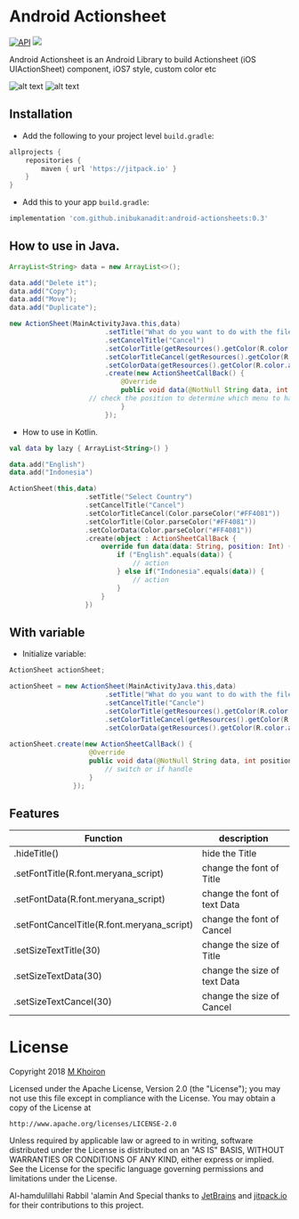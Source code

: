 # Android Actionsheet

[![API](https://img.shields.io/badge/API-14%2B-red.svg?style=flat)](https://android-arsenal.com/api?level=14)
[![](https://jitpack.io/v/inibukanadit/android-actionsheets.svg)](https://jitpack.io/#inibukanadit/android-actionsheets)

Android Actionsheet is an Android Library to build Actionsheet (iOS UIActionSheet) component, iOS7 style, custom color etc

![alt text](https://image.ibb.co/bzgpFy/mm_min.png)
![alt text](https://www.appcoda.com/wp-content/uploads/2014/05/t11_1_normal_action_sheet.jpg)

## Installation

-  Add the following to your project level `build.gradle`:
 
```gradle
allprojects {
    repositories {
        maven { url 'https://jitpack.io' }
    }
}
```
  -  Add this to your app `build.gradle`:
 
```gradle
implementation 'com.github.inibukanadit:android-actionsheets:0.3'
```

## How to use in Java.

```java
ArrayList<String> data = new ArrayList<>();

data.add("Delete it");
data.add("Copy");
data.add("Move");
data.add("Duplicate");

new ActionSheet(MainActivityJava.this,data)
                        .setTitle("What do you want to do with the file")
                        .setCancelTitle("Cancel")
                        .setColorTitle(getResources().getColor(R.color.title))
                        .setColorTitleCancel(getResources().getColor(R.color.action))
                        .setColorData(getResources().getColor(R.color.action))
                        .create(new ActionSheetCallBack() {
                            @Override
                            public void data(@NotNull String data, int position) {
			    	// check the position to determine which menu to handle
                            }
                        });
```
  -  How to use in Kotlin.
```kotlin
val data by lazy { ArrayList<String>() }

data.add("English")
data.add("Indonesia")

ActionSheet(this,data)
                   .setTitle("Select Country")
                   .setCancelTitle("Cancel")
                   .setColorTitleCancel(Color.parseColor("#FF4081"))
                   .setColorTitle(Color.parseColor("#FF4081"))
                   .setColorData(Color.parseColor("#FF4081"))
                   .create(object : ActionSheetCallBack {
                       override fun data(data: String, position: Int) {
                           if ("English".equals(data)) {
                               // action
                           } else if("Indonesia".equals(data)) {
                               // action
                           }
                       }
                   })
```
  
## With variable

  -  Initialize variable:
```java
ActionSheet actionSheet;

actionSheet = new ActionSheet(MainActivityJava.this,data)
                        .setTitle("What do you want to do with the file")
                        .setCancelTitle("Cancle")
                        .setColorTitle(getResources().getColor(R.color.title))
                        .setColorTitleCancel(getResources().getColor(R.color.action))
                        .setColorData(getResources().getColor(R.color.action));
                        
actionSheet.create(new ActionSheetCallBack() {
                    @Override
                    public void data(@NotNull String data, int position) {
                        // switch or if handle
                    }
                });
```
## Features

Function      				   | description
-------------------------------------------| -------------
.hideTitle()  			           | hide the Title
.setFontTitle(R.font.meryana_script)       | change the font of Title
.setFontData(R.font.meryana_script)        | change the font of text Data
.setFontCancelTitle(R.font.meryana_script) | change the font of Cancel
.setSizeTextTitle(30)		 	   | change the size of Title
.setSizeTextData(30)		           | change the size of text Data
.setSizeTextCancel(30)			   | change the size of Cancel



License
=======
Copyright 2018 [M Khoiron](https://medium.com/@khoiron)

Licensed under the Apache License, Version 2.0 (the "License");
you may not use this file except in compliance with the License.
You may obtain a copy of the License at

    http://www.apache.org/licenses/LICENSE-2.0

Unless required by applicable law or agreed to in writing, software
distributed under the License is distributed on an "AS IS" BASIS,
WITHOUT WARRANTIES OR CONDITIONS OF ANY KIND, either express or implied.
See the License for the specific language governing permissions and
limitations under the License.

Al-hamdulillahi Rabbil 'alamin And Special thanks to [JetBrains](https://github.com/JetBrains) and [jitpack.io](https://github.com/jitpack-io) for their contributions to this project.
